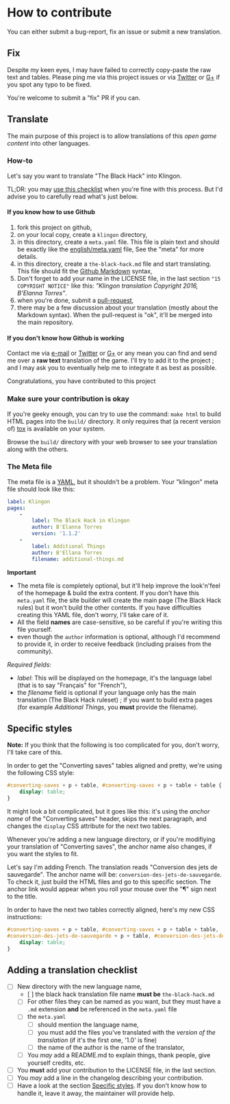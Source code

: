 # How to contribute

You can either submit a bug-report, fix an issue or submit a new translation.

## Fix

Despite my keen eyes, I may have failed to correctly copy-paste the raw text and tables. Please ping me via this project issues or via [Twitter](https://twitter.com/brunobord) or [G+](https://plus.google.com/+brunobord) if you spot any typo to be fixed.

You're welcome to submit a "fix" PR if you can.

## Translate

The main purpose of this project is to allow translations of this *open game content* into other languages.

### How-to

Let's say you want to translate "The Black Hack" into Klingon.

TL;DR: you may [use this checklist](#adding-a-translation-checklist) when you're fine with this process. But I'd advise you to carefully read what's just below.

#### If you know how to use Github

1. fork this project on github,
2. on your local copy, create a `klingon` directory,
3. in this directory, create a ``meta.yaml`` file. This file is plain text and should be exactly like the [english/meta.yaml](english/meta.yaml) file, See the "meta" for more details.
4. in this directory, create a `the-black-hack.md` file and start translating. This file should fit the [Github Markdown](https://help.github.com/articles/basic-writing-and-formatting-syntax/) syntax,
5. Don't forget to add your name in the LICENSE file, in the last section ``"15 COPYRIGHT NOTICE"`` like this: *"Klingon translation Copyright 2016, B'Elanna Torres"*.
5. when you're done, submit a [pull-request](https://help.github.com/articles/creating-a-pull-request/),
6. there may be a few discussion about your translation (mostly about the Markdown syntax). When the pull-request is "ok", it'll be merged into the main repository.

#### If you don't know how Github is working

Contact me via [e-mail](http://jehaisleprintemps.net/contact/) or [Twitter](https://twitter.com/brunobord) or [G+](https://plus.google.com/+brunobord) or any mean you can find and send me over a **raw text** translation of the game. I'll try to add it to the project ; and I may ask you to eventually help me to integrate it as best as possible.

Congratulations, you have contributed to this project

### Make sure your contribution is okay

If you're geeky enough, you can try to use the command: ``make html`` to build HTML pages into the `build/` directory. It only requires that (a recent version of) [tox](http://tox.readthedocs.org/) is available on your system.

Browse the `build/` directory with your web browser to see your translation along with the others.

### The Meta file

The meta file is a [YAML](http://yaml.org/), but it shouldn't be a problem. Your "klingon" meta file should look like this:

```yaml
label: Klingon
pages:
    -
        label: The Black Hack in Klingon
        author: B'Elanna Torres
        version: '1.1.2'
    -
        label: Additional Things
        author: B'Ellana Torres
        filename: additional-things.md

```

**Important**

* The meta file is completely optional, but it'll help improve the look'n'feel of the homepage & build the extra content. If you don't have this `meta.yaml` file, the site builder will create the main page (The Black Hack rules) but it won't build the other contents. If you have difficulties creating this YAML file, don't worry, I'll take care of it.
* All the field **names** are case-sensitive, so be careful if you're writing this file yourself.
* even though the `author` information is optional, although I'd recommend to provide it, in order to receive feedback (including praises from the community).

*Required fields:*

* *label*: This will be displayed on the homepage, it's the language label (that is to say "Français" for "French"),
* the *filename* field is optional if your language only has the main translation (The Black Hack ruleset) ; if you want to build extra pages (for example *Additional Things*, you **must** provide the filename).

## Specific styles

**Note:** If you think that the following is too complicated for you, don't worry, I'll take care of this.

In order to get the "Converting saves" tables aligned and pretty, we're using the following CSS style:

```css
#converting-saves + p + table, #converting-saves + p + table + table {
    display: table;
}
```

It might look a bit complicated, but it goes like this: it's using the *anchor name* of the "Converting saves" header, skips the next paragraph, and changes the `display` CSS attribute for the next two tables.

Whenever you're adding a new language directory, or if you're modifiying your translation of "Converting saves", the anchor name also changes, if you want the styles to fit.

Let's say I'm adding French. The translation reads "Conversion des jets de sauvegarde". The anchor name will be: `conversion-des-jets-de-sauvegarde`. To check it, just build the HTML files and go to this specific section. The anchor link would appear when you roll your mouse over the "¶" sign next to the title.

In order to have the next two tables correctly aligned, here's my new CSS instructions:

```css
#converting-saves + p + table, #converting-saves + p + table + table,
#conversion-des-jets-de-sauvegarde + p + table, #conversion-des-jets-de-sauvegarde + p + table + table {
    display: table;
}
```


## Adding a translation checklist

- [ ] New directory with the new language name,
    - [ ] the black hack translation file name **must be** `the-black-hack.md`
    - [ ] For other files they can be named as you want, but they must have a `.md` extension **and** be referenced in the `meta.yaml` file
    - [ ] the `meta.yaml`
      - [ ] should mention the language name,
      - [ ] you must add the files you've translated with the *version of the translation* (if it's the first one, '1.0' is fine)
      - [ ] the name of the author is the name of the translator,
    - [ ] You *may* add a README.md to explain things, thank people, give yourself credits, etc.
- [ ] You **must** add your contribution to the LICENSE file, in the last section.
- [ ] You *may* add a line in the changelog describing your contribution.
- [ ] Have a look at the section [Specific styles](https://github.com/brunobord/the-black-hack/blob/master/.github/CONTRIBUTING.md#specific-styles). If you don't know how to handle it, leave it away, the maintainer will provide help.

